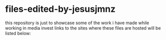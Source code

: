 # files-edited-by-jesusjmnz
this repository is just to showcase some of the work i have made while working in media invest
links to the sites where these files are hosted will be listed below:

